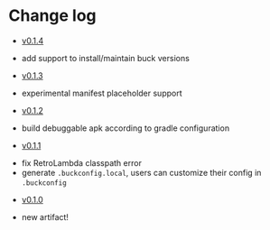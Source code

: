# Change log
+  [v0.1.4](https://github.com/OkBuilds/OkBuck/releases/tag/v0.1.4)
 - add support to install/maintain buck versions
+  [v0.1.3](https://github.com/OkBuilds/OkBuck/releases/tag/v0.1.3)
 - experimental manifest placeholder support
+  [v0.1.2](https://github.com/OkBuilds/OkBuck/releases/tag/v0.1.2)
 - build debuggable apk according to gradle configuration
+  [v0.1.1](https://github.com/OkBuilds/OkBuck/releases/tag/v0.1.1)
 - fix RetroLambda classpath error
 - generate `.buckconfig.local`, users can customize their config in `.buckconfig`
+  [v0.1.0](https://github.com/OkBuilds/OkBuck/releases/tag/v0.1.0)
 - new artifact!
